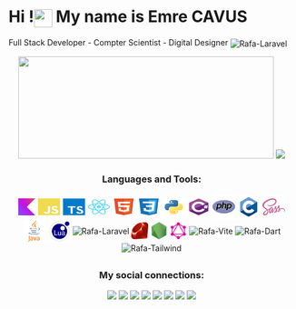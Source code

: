 # Hi !<img align="center" height="32" width="32" src="https://user-images.githubusercontent.com/18350557/176309783-0785949b-9127-417c-8b55-ab5a4333674e.gif"> My name is Emre CAVUS 
<p>Full Stack Developer - Compter Scientist - Digital Designer <img align="center" alt="Rafa-Laravel" height="28" width="28" src="https://github.githubassets.com/assets/mona-loading-dark-7701a7b97370.gif"></p>
<p align="center">
  <img src="https://github-readme-stats.vercel.app/api?username=emre-cavus&show_icons=true&theme=gotham&include_all_commits=ture&hide_border=true" width="450" height="180">
  <img src="https://github-readme-stats.vercel.app/api/top-langs/?username=emre-cavus&layout=compact&theme=gotham&hide_border=true" height="180">
  
</p>

<h3 align="center">Languages and Tools:</h3>

  <p align="center">
  <img align="center" alt="Rafa-kotlin" height="30" width="30" src="https://raw.githubusercontent.com/github/explore/4479d2a2c854198cb00160f8593519c14dc3b905/topics/kotlin/kotlin.png">
  <img align="center" alt="Rafa-Js" height="30" width="40" src="https://raw.githubusercontent.com/devicons/devicon/master/icons/javascript/javascript-plain.svg">
  <img align="center" alt="Rafa-Ts" height="30" width="40" src="https://raw.githubusercontent.com/devicons/devicon/master/icons/typescript/typescript-plain.svg">
  <img align="center" alt="Rafa-React" height="30" width="40" src="https://raw.githubusercontent.com/devicons/devicon/master/icons/react/react-original.svg">
  <img align="center" alt="Rafa-HTML" height="30" width="40" src="https://raw.githubusercontent.com/devicons/devicon/master/icons/html5/html5-original.svg">
  <img align="center" alt="Rafa-CSS" height="30" width="40" src="https://raw.githubusercontent.com/devicons/devicon/master/icons/css3/css3-original.svg">
  <img align="center" alt="Rafa-Python" height="30" width="40" src="https://raw.githubusercontent.com/devicons/devicon/master/icons/python/python-original.svg">
  <img align="center" alt="Rafa-Csharp" height="30" width="40" src="https://raw.githubusercontent.com/devicons/devicon/master/icons/csharp/csharp-original.svg">
  <img align="center" alt="Rafa-Php" height="45" width="40" src="https://raw.githubusercontent.com/github/explore/ccc16358ac4530c6a69b1b80c7223cd2744dea83/topics/php/php.png">
  <img align="center" alt="Rafa-C" height="40" width="40" src="https://raw.githubusercontent.com/github/explore/f3e22f0dca2be955676bc70d6214b95b13354ee8/topics/c/c.png">
  <img align="center" alt="Rafa-sass" height="40" width="40" src="https://raw.githubusercontent.com/github/explore/80688e429a7d4ef2fca1e82350fe8e3517d3494d/topics/sass/sass.png">
  <img align="center" alt="Rafa-Java" height="40" width="40" src="https://raw.githubusercontent.com/github/explore/5b3600551e122a3277c2c5368af2ad5725ffa9a1/topics/java/java.png">
  <img align="center" alt="Rafa-Lua" height="40" width="40" src="https://raw.githubusercontent.com/github/explore/80688e429a7d4ef2fca1e82350fe8e3517d3494d/topics/lua/lua.png">
  <img align="center" alt="Rafa-Laravel" height="40" width="40" src="https://user-images.githubusercontent.com/112582013/220498308-3d33291b-8285-47b1-92a1-e4e9450a3167.png">
  <img align="center" alt="Rafa-Ruby" height="30" width="30" src="https://raw.githubusercontent.com/github/explore/80688e429a7d4ef2fca1e82350fe8e3517d3494d/topics/ruby/ruby.png?size=48">
  <img align="center" alt="Rafa-Nodejs" height="30" width="30" src="https://raw.githubusercontent.com/github/explore/80688e429a7d4ef2fca1e82350fe8e3517d3494d/topics/nodejs/nodejs.png">
  <img align="center" alt="Rafa-Tailwind" height="30" width="30" src="https://raw.githubusercontent.com/github/explore/e65ef46ef3e7bc457c93622f6a89fe8d3fd131d5/topics/graphql/graphql.png?size=48">
  <img align="center" alt="Rafa-Vite" height="40" width="40" src="https://avatars.githubusercontent.com/u/65625612?s=40&v=4">
  <img align="center" alt="Rafa-Dart" height="30" width="30" src="https://avatars.githubusercontent.com/u/1609975?s=40&v=4">
  <img align="center" alt="Rafa-Tailwind" height="50" width="50" src="https://avatars.githubusercontent.com/u/67109815?s=40&v=4">

<!--
  <img align="center" alt="Rafa-Photoshop" height="40" width="40" src="https://avatars.githubusercontent.com/u/4542585?s=40&v=4">
  <img align="center" alt="Rafa-Photoshop" height="40" width="40" src="https://avatars.githubusercontent.com/u/1351977?s=40&v=4">
  <img align="center" alt="Rafa-Photoshop" height="40" width="40" src="https://avatars.githubusercontent.com/u/5877084?s=40&v=4">
    -->
  </p>

  ##


<h3 align="center">My social connections:</h3>
  <p align="center">
  <a href="https://www.youtube.com/channel/UCStE5LCCw7ayjfYixbTaopA" target="_blank"><img src="https://img.shields.io/badge/YouTube-FF0000?style=for-the-badge&logo=youtube&logoColor=white" target="_blank"></a>
  <a href="https://instagram.com/emredersiniz.dev" target="_blank"><img src="https://img.shields.io/badge/-Instagram-%23E4405F?style=for-the-badge&logo=instagram&logoColor=white" target="_blank"></a>
 	<a href="https://www.twitch.tv/jespster" target="_blank"><img src="https://img.shields.io/badge/Twitch-9146FF?style=for-the-badge&logo=twitch&logoColor=white" target="_blank"></a><!--
  <a href="https://discord.gg/wagxzStdcR" target="_blank"><img src="https://img.shields.io/badge/Discord-7289DA?style=for-the-badge&logo=discord&logoColor=white" target="_blank"></a> -->
  <a href = "mailto:cavus.emre5563@gmail.com"><img src="https://img.shields.io/badge/-Gmail-%23333?style=for-the-badge&logo=gmail&logoColor=white" target="_blank"></a>
  <a href="https://twitter.com/emreddersiniz" target="_blank"><img src="https://img.shields.io/badge/Twitter-1DA1F2?style=for-the-badge&logo=twitter&logoColor=white" target="_blank"></a> 
  <a href="https://open.spotify.com/user/zpccm2txqz2vzt7djielsbtrc" target="_blank"><img src="https://img.shields.io/badge/Spotify-1ED760?&style=for-the-badge&logo=spotify&logoColor=white" target="_blank"></a>
  <a href="https://steamcommunity.com/id/JesPster/" target="_blank"><img src="https://img.shields.io/badge/Steam-000000?style=for-the-badge&logo=steam&logoColor=white" target="_blank"></a>
  <a href="https://github.com/emre-cavus" target="_blank"><img src="https://img.shields.io/badge/GitHub-100000?style=for-the-badge&logo=github&logoColor=white" target="_blank"></a>

</p>
